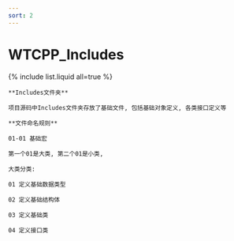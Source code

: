 ```yaml
---
sort: 2
---
```


# WTCPP_Includes

{% include list.liquid all=true %}

```tip
**Includes文件夹**

项目源码中Includes文件夹存放了基础文件, 包括基础对象定义, 各类接口定义等

**文件命名规则**

01-01 基础宏

第一个01是大类, 第二个01是小类,

大类分类:

01 定义基础数据类型

02 定义基础结构体

03 定义基础类

04 定义接口类

```